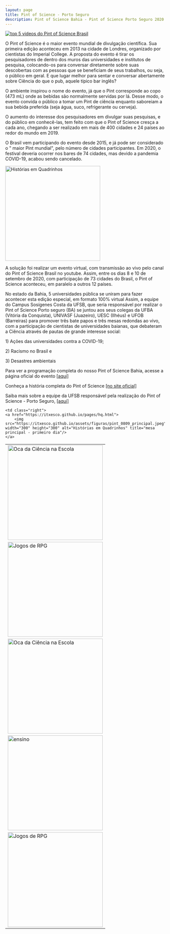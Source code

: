 ```yaml
---
layout: page
title: Pint of Science - Porto Seguro
description: Pint of Science Bahia - Pint of Science Porto Seguro 2020 coordenador professor doutor Francisco de Assis Nascimento Junior
---
```


<tr>
  <td class="center">
    <a href="https://itxesco.github.io/pages/ensino.html">
        <img src="https://itxesco.github.io/assets/figuras/rankingtop5.jpeg" alt="top 5 videos do Pint of Science Brasil" title="vídeos mais assistidos no Pint of Science Brasil - Bahia em 5 lugar"/>
    </a>
  </td>

<p> O Pint of Science é o maior evento mundial de divulgação científica. Sua primeira edição aconteceu em 2013 na cidade de Londres, organizado por cientistas do Imperial College. A proposta do evento é tirar os pesquisadores de dentro dos muros das universidades e institutos de pesquisa, colocando-os para conversar diretamente sobre suas descobertas com as pessoas que se beneficiam de seus trabalhos, ou seja, o público em geral. E que lugar melhor para sentar e conversar abertamente sobre Ciência do que o pub, aquele típico bar inglês? </p>

<p> O ambiente inspirou o nome do evento, já que o Pint corresponde ao copo  (473 mL) onde as bebidas são normalmente servidas por lá. Desse modo, o evento convida o público a tomar um Pint de ciência enquanto saboreiam a sua bebida preferida (seja água, suco, refrigerante ou cerveja).</p>

<p> O aumento do interesse dos pesquisadores em divulgar suas pesquisas, e do público em conhecê-las, tem feito com que o Pint of Science cresça a cada ano, chegando a ser realizado em mais de 400 cidades e 24 países ao redor do mundo em 2019. </p>

<p> O Brasil vem participando do evento desde 2015, e já pode ser considerado o " maior Pint mundial", pelo número de cidades participantes. Em 2020, o festival deveria ocorrer nos bares de 74 cidades, mas devido a pandemia COVID-19, acabou sendo cancelado. </p>

<tr>
  <td class="right">
    <a href="https://itxesco.github.io/pages/hq.html">
        <img src="https://itxesco.github.io/assets/figuras/pintbahia.jpeg"  width="300" height="300" alt="Histórias em Quadrinhos" title="divulgação do Pint of Science BAHIA"/>
    </a>
  </td>

<p> A solução foi realizar um evento virtual, com transmissão ao vivo pelo canal do Pint of Science Brasil no youtube. Assim,  entre os dias 8 e 10 de setembro de 2020,  com participação de 73 cidades do Brasil, o Pint of Science aconteceu, em paralelo a outros 12 países.</p>

<p> No estado da Bahia, 5 universidades pública se uniram para fazer acontecer esta edição especial, em formato 100% virtual Assim, a equipe do Campus Sosígenes Costa da UFSB, que seria responsável por realizar o Pint of Science Porto seguro (BA) se juntou aos seus colegas da UFBA (Vitória da Conquista), UNIVASF (Juazeiro), UESC (Ilhéus) e UFOB (Barreiras) para promover três bate papos e três mesas redondas ao vivo, com a participação de cientistas de universidades baianas, que debateram a Ciência através de pautas de grande interesse social: </p>

<p>1) Ações das universidades contra a COVID-19;</p> 
<p>2) Racismo no Brasil e </p>
<p>3) Desastres ambientais</p>

<p>Para ver a programação completa do nosso Pint of Science Bahia, acesse a página oficial do evento  <a href="https://pintofscience.com.br/events/porto-seguro">[aqui]</a></p>

<p>Conheça a história completa do Pint of Science <a href="https://pintofscience.com.br/historia/">[no site oficial] </a></p>

<p>Saiba mais sobre a equipe da UFSB responsável pela realização do Pint of Science - Porto Seguro, <a href="xhttps://pintofscience.com.br/equipe/Porto%20Seguro">[aqui] </a></p>

<table class="wide">
<tr>
  <td class="left">
    <a href="https://itxesco.github.io/pages/oca.html">
        <img src="https://itxesco.github.io/assets/figuras/pint_0809_pre.jpeg" width="300" height="300" alt="Oca da Ciência na Escola" title="pré-evento do primeiro dia"/>
    </a>
  </td>
 
    <td class="right">
    <a href="https://itxesco.github.io/pages/hq.html">
        <img src="https://itxesco.github.io/assets/figuras/pint_0809_principal.jpeg" width="300" height="300" alt="Histórias em Quadrinhos" title="mesa principal - primeiro dia"/>
    </a>
  </td>
</tr>
  <tr>
  <td class="left">
    <a href="https://itxesco.github.io/pages/rpg.html">
        <img src="https://itxesco.github.io/assets/figuras/pint_0909_pre.jpeg" width="300" height="300" alt="Jogos de RPG" title="pré-evento do segundo dia"/>
    </a>
  </td>
    </tr>
  <tr>
  <td class="right">
    <a href="https://itxesco.github.io/pages/oca.html">
        <img src="https://itxesco.github.io/assets/figuras/pint_0909_principal.jpeg" width="300" height="300" alt="Oca da Ciência na Escola" title="mesa principal - segundo dia"/>
    </a>
  </td>
    </tr>
  <tr>
  <td class="left">
    <a href="https://itxesco.github.io/pages/ensino.html">
        <img src="https://itxesco.github.io/assets/figuras/pint_1009_pre.jpeg" width="300" height="300" alt="ensino" title="pré-evento do terceiro dia"/>
    </a>
  </td> 
    </tr>
<tr>
  <td class="right">
    <a href="https://itxesco.github.io/pages/rpg.html">
        <img src="https://itxesco.github.io/assets/figuras/pint_1009_principal.jpeg" width="300" height="300" alt="Jogos de RPG" title="mesa principal - terceiro dia"/>
    </a>
  </td> 
  </tr>





